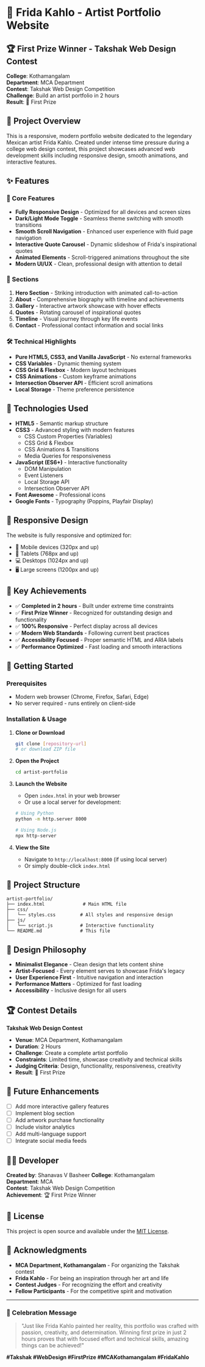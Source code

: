 # 🎨 Frida Kahlo - Artist Portfolio Website

## 🏆 First Prize Winner - Takshak Web Design Contest

**College**: Kothamangalam  
**Department**: MCA Department  
**Contest**: Takshak Web Design Competition  
**Challenge**: Build an artist portfolio in 2 hours  
**Result**: 🥇 First Prize

## 📖 Project Overview

This is a responsive, modern portfolio website dedicated to the legendary Mexican artist Frida Kahlo. Created under intense time pressure during a college web design contest, this project showcases advanced web development skills including responsive design, smooth animations, and interactive features.

## ✨ Features

### 🎯 Core Features
- **Fully Responsive Design** - Optimized for all devices and screen sizes
- **Dark/Light Mode Toggle** - Seamless theme switching with smooth transitions
- **Smooth Scroll Navigation** - Enhanced user experience with fluid page navigation
- **Interactive Quote Carousel** - Dynamic slideshow of Frida's inspirational quotes
- **Animated Elements** - Scroll-triggered animations throughout the site
- **Modern UI/UX** - Clean, professional design with attention to detail

### 🎨 Sections
1. **Hero Section** - Striking introduction with animated call-to-action
2. **About** - Comprehensive biography with timeline and achievements
3. **Gallery** - Interactive artwork showcase with hover effects
4. **Quotes** - Rotating carousel of inspirational quotes
5. **Timeline** - Visual journey through key life events
6. **Contact** - Professional contact information and social links

### 🛠️ Technical Highlights
- **Pure HTML5, CSS3, and Vanilla JavaScript** - No external frameworks
- **CSS Variables** - Dynamic theming system
- **CSS Grid & Flexbox** - Modern layout techniques
- **CSS Animations** - Custom keyframe animations
- **Intersection Observer API** - Efficient scroll animations
- **Local Storage** - Theme preference persistence

## 🚀 Technologies Used

- **HTML5** - Semantic markup structure
- **CSS3** - Advanced styling with modern features
  - CSS Custom Properties (Variables)
  - CSS Grid & Flexbox
  - CSS Animations & Transitions
  - Media Queries for responsiveness
- **JavaScript (ES6+)** - Interactive functionality
  - DOM Manipulation
  - Event Listeners
  - Local Storage API
  - Intersection Observer API
- **Font Awesome** - Professional icons
- **Google Fonts** - Typography (Poppins, Playfair Display)

## 📱 Responsive Design

The website is fully responsive and optimized for:
- 📱 Mobile devices (320px and up)
- 📱 Tablets (768px and up)
- 💻 Desktops (1024px and up)
- 🖥️ Large screens (1200px and up)

## 🎯 Key Achievements

- ✅ **Completed in 2 hours** - Built under extreme time constraints
- ✅ **First Prize Winner** - Recognized for outstanding design and functionality
- ✅ **100% Responsive** - Perfect display across all devices
- ✅ **Modern Web Standards** - Following current best practices
- ✅ **Accessibility Focused** - Proper semantic HTML and ARIA labels
- ✅ **Performance Optimized** - Fast loading and smooth interactions

## 🚀 Getting Started

### Prerequisites
- Modern web browser (Chrome, Firefox, Safari, Edge)
- No server required - runs entirely on client-side

### Installation & Usage

1. **Clone or Download**
   ```bash
   git clone [repository-url]
   # or download ZIP file
   ```

2. **Open the Project**
   ```bash
   cd artist-portfolio
   ```

3. **Launch the Website**
   - Open `index.html` in your web browser
   - Or use a local server for development:
   ```bash
   # Using Python
   python -m http.server 8000
   
   # Using Node.js
   npx http-server
   ```

4. **View the Site**
   - Navigate to `http://localhost:8000` (if using local server)
   - Or simply double-click `index.html`

## 📁 Project Structure

```
artist-portfolio/
├── index.html              # Main HTML file
├── css/
│   └── styles.css         # All styles and responsive design
├── js/
│   └── script.js          # Interactive functionality
└── README.md              # This file
```

## 🎨 Design Philosophy

- **Minimalist Elegance** - Clean design that lets content shine
- **Artist-Focused** - Every element serves to showcase Frida's legacy
- **User Experience First** - Intuitive navigation and interaction
- **Performance Matters** - Optimized for fast loading
- **Accessibility** - Inclusive design for all users

## 🏆 Contest Details

**Takshak Web Design Contest**
- **Venue**: MCA Department, Kothamangalam
- **Duration**: 2 Hours
- **Challenge**: Create a complete artist portfolio
- **Constraints**: Limited time, showcase creativity and technical skills
- **Judging Criteria**: Design, functionality, responsiveness, creativity
- **Result**: 🥇 First Prize

## 🎯 Future Enhancements

- [ ] Add more interactive gallery features
- [ ] Implement blog section
- [ ] Add artwork purchase functionality
- [ ] Include visitor analytics
- [ ] Add multi-language support
- [ ] Integrate social media feeds

## 👨‍💻 Developer

**Created by**: Shanavas V Basheer
**College**: Kothamangalam  
**Department**: MCA  
**Contest**: Takshak Web Design Competition  
**Achievement**: 🏆 First Prize Winner

## 📄 License

This project is open source and available under the [MIT License](LICENSE).

## 🙏 Acknowledgments

- **MCA Department, Kothamangalam** - For organizing the Takshak contest
- **Frida Kahlo** - For being an inspiration through her art and life
- **Contest Judges** - For recognizing the effort and creativity
- **Fellow Participants** - For the competitive spirit and motivation

---

### 🎉 Celebration Message

> "Just like Frida Kahlo painted her reality, this portfolio was crafted with passion, creativity, and determination. Winning first prize in just 2 hours proves that with focused effort and technical skills, amazing things can be achieved!" 

**#Takshak #WebDesign #FirstPrize #MCAKothamangalam #FridaKahlo**